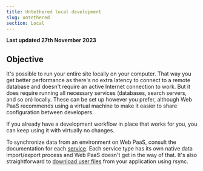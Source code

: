 ```yaml
---
title: Untethered local development
slug: untethered
section: Local
---
```


**Last updated 27th November 2023**



## Objective  

It's possible to run your entire site locally on your computer.
That way you get better performance as there's no extra latency to connect to a remote database and doesn't require an active Internet connection to work.
But it does require running all necessary services (databases, search servers, and so on) locally.
These can be set up however you prefer, although Web PaaS recommends using a virtual machine to make it easier to share configuration between developers.

If you already have a development workflow in place that works for you, you can keep using it with virtually no changes.

To synchronize data from an environment on Web PaaS, consult the documentation for each [service](../../add-services).
Each service type has its own native data import/export process and Web PaaS doesn't get in the way of that.
It's also straightforward to [download user files](../../learn/learn-tutorials/exporting) from your application using rsync.

